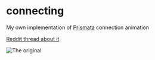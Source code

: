 connecting
==========

My own implementation of [Prismata](https://www.kickstarter.com/projects/lunarchstudios/prismata-a-new-hybrid-game-of-pure-strategy) connection animation

[Reddit thread about it](http://www.reddit.com/r/gifs/comments/2on8si/connecting_to_server_so_mesmerizing/)

![The original](http://i.imgur.com/KpKVkhH.gif)

